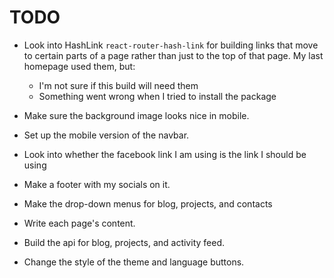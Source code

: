 # TODO

- Look into HashLink `react-router-hash-link` for building links that move to certain parts of a page rather than just to the top of that page. My last homepage used them, but:
    - I'm not sure if this build will need them
    - Something went wrong when I tried to install the package

- Make sure the background image looks nice in mobile.

- Set up the mobile version of the navbar.

- Look into whether the facebook link I am using is the link I should be using

- Make a footer with my socials on it.

- Make the drop-down menus for blog, projects, and contacts

- Write each page's content.

- Build the api for blog, projects, and activity feed.

- Change the style of the theme and language buttons.